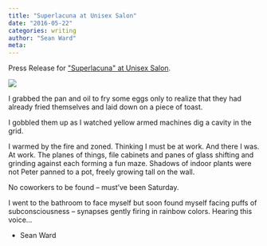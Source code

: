 ```yaml
---
title: "Superlacuna at Unisex Salon"
date: "2016-05-22"
categories: writing
author: "Sean Ward"
meta:
---
```

Press Release for ["Superlacuna" at Unisex Salon](https://www.unisexsalon.nyc/superlacuna).

![](/images/Superalacuna2.png)

I grabbed the pan and oil to fry some eggs only to realize that they had already fried themselves and laid down on a piece of toast.

I gobbled them up as I watched yellow armed machines dig a cavity in the grid.

I warmed by the fire and zoned. Thinking I must be at work. And there I was. At work. The planes of things, file cabinets and panes of glass shifting and grinding against each forming a fun maze. Shadows of indoor plants were not Peter panned to a pot, freely growing tall on the wall.

No coworkers to be found – must’ve been Saturday.

I went to the bathroom to face myself but soon found myself facing puffs of subconsciousness – synapses gently firing in rainbow colors. Hearing this voice…

- Sean Ward